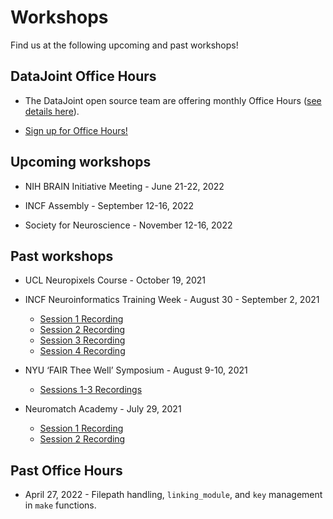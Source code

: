 # Workshops
Find us at the following upcoming and past workshops!

## DataJoint Office Hours

+ The DataJoint open source team are offering monthly Office Hours ([see details here](./support.md)).

+ [Sign up for Office Hours!](https://docs.google.com/forms/d/e/1FAIpQLSeMhZtzQQWB47I8HfPcJ5_pFyMhZO284PLIblDfshe30dEuXw/viewform)

## Upcoming workshops

+ NIH BRAIN Initiative Meeting - June 21-22, 2022

+ INCF Assembly - September 12-16, 2022

+ Society for Neuroscience - November 12-16, 2022

## Past workshops

+ UCL Neuropixels Course - October 19, 2021

+ INCF Neuroinformatics Training Week - August 30 - September 2, 2021
     + [Session 1 Recording](https://vimeo.com/586441656)
     + [Session 2 Recording](https://vimeo.com/594775662)
     + [Session 3 Recording](https://vimeo.com/595437592)
     + [Session 4 Recording](https://vimeo.com/596070098)

+ NYU ‘FAIR Thee Well’ Symposium - August 9-10, 2021
     + [Sessions 1-3 Recordings](https://www.youtube.com/watch?v=EyKC-VPP93k&list=PLoxm1_YI8Y4Mv0wUYiRinKkmqTxx2_Z3Y)

+ Neuromatch Academy - July 29, 2021
     + [Session 1 Recording](https://www.crowdcast.io/e/nma2021/32)
     + [Session 2 Recording](https://www.crowdcast.io/e/nma2021/34)

## Past Office Hours

+ April 27, 2022 - Filepath handling, `linking_module`, and `key` management in `make` functions.